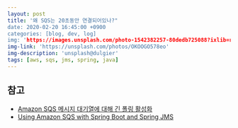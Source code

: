 ```yaml
---
layout: post
title: '왜 SQS는 20초동안 연결되어있나?"
date: 2020-02-20 16:45:00 +0900
categories: [blog, dev, log]
img: 'https://images.unsplash.com/photo-1542382257-80dedb725088?ixlib=rb-1.2.1&ixid=eyJhcHBfaWQiOjEyMDd9&auto=format&fit=crop&w=2000&q=80'
img-link: 'https://unsplash.com/photos/OKOOGO578eo'
img-description: 'unsplash@dulgier'
tags: [aws, sqs, jms, spring, java]
---
```





## 참고

* [Amazon SQS 메시지 대기열에 대해 긴 폴링 활성화](https://docs.aws.amazon.com/ko_kr/sdk-for-java/v1/developer-guide/examples-sqs-long-polling.html)
* [Using Amazon SQS with Spring Boot and Spring JMS](https://aws.amazon.com/ko/blogs/developer/using-amazon-sqs-with-spring-boot-and-spring-jms/)